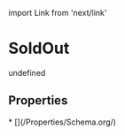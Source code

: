 import Link from 'next/link'
# SoldOut

undefined

## Properties

<Grid>
* [](/Properties/Schema.org/)

</Grid>

